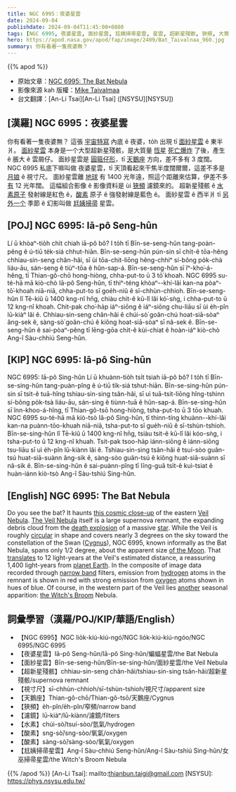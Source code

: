 ```yaml
---
title: NGC 6995：夜婆星雲
date: 2024-09-04
publishdate: 2024-09-04T11:45:00+0800
tags: [NGC 6995, 夜婆星雲, 面紗星雲, 尪姨掃帚星雲, 星雲, 超新星殘骸, 狹頻, 大質量恆星, 天鵝座, 酸素, 水素, 視寸尺]
hero: https://apod.nasa.gov/apod/fap/image/2409/Bat_Taivalnaa_960.jpg
summary: 你有看著一隻夜婆無？
---
```


{{% apod %}}

- 原始文章：[NGC 6995: The Bat Nebula](https://apod.nasa.gov/apod/ap240904.html)
- 影像來源 kah 版權：[Mike Taivalmaa](https://www.facebook.com/people/Tux-Forensics/100089369981227/)
- 台文翻譯：[An-Li Tsai][An-Li Tsai] ([NSYSU][NSYSU])


## [漢羅] NGC 6995：夜婆星雲
你有看著一隻夜婆無？
這張 [宇宙特寫][this cosmic close-up] 內底 ê 夜婆，to̍h 出現 tī [面紗星雲][Veil Nebula] ê 東半爿。
[面紗星雲][The Veil Nebula] 本身是一个大型超新星殘骸，是大質量 [恆星][star] [死亡爆炸][death explosion] 了後，產生 ê 脹大 ê 雲屑仔。
面紗星雲是 [圓箍仔形][circular]，tī [天鵝座][Cygnus] 方向，差不多有 3 度闊。
NGC 6995 私底下嘛叫做 夜婆星雲，tī 天頂看起來干焦半度闊爾爾，這差不多是 [月娘][of the Moon] ê 視寸尺。
面紗星雲離 [地球][planet Earth] 有 1400 光年遠，照這个距離來估算，伊差不多 [有][translates] 12 光年闊。
這幅組合影像 ê 影像資料是 ùi [狹頻][narrow band] 濾鏡來的。
超新星殘骸 ê [水素原子][hydrogen] 發射線是紅色 ê，[酸素][oxygen] 原子 ê 強發射線是藍色 ê。
面紗星雲 ê 西半爿 tī [另外一个][another] 季節 ê 幻影叫做 [尪姨掃帚][the Witch's Broom] 星雲。

## [POJ] NGC 6995: Iā-pô Seng-hûn
Lí ū khòaⁿ-tio̍h chi̍t chiah iā-pô bô?
I to̍h tī Bīn-se-seng-hûn tang-poàn-pêng ê ú-tiū te̍k-siá chhut-hiān.
Bīn-se-seng-hûn pún-sin sī chi̍t-ê tōa-hêng chhiau-sin-seng chân-hâi, sī ùi tōa-chit-liōng hêng-chhiⁿ sí-bông po̍k-chà liáu-āu, sán-seng ê tiùⁿ-tōa ê hûn-sap-á.
Bīn-se-seng-hûn sī îⁿ-kho͘-á-hêng, tī Thian-gô-chō hong-hiòng, chha-put-to ū 3 tō͘ khoah.
NGC 6995 su-té-hā mā kiò-chò Iā-pô Seng-hûn, tī thiⁿ-téng khòaⁿ--khí-lâi kan-na pòaⁿ-tō͘-khoah niā-niā, chha-put-to sī goe̍h-niû ê sī-chhùn-chhioh.
Bīn-se-seng-hûn lî Tē-kiû ū 1400 kng-nî hn̄g, chiàu chit-ê kū-lî lâi kó͘-sǹg, i chha-put-to ū 12 kng-nî khoah.
Chit-pak cho͘-ha̍p iáⁿ-siōng ê iáⁿ-siōng chu-liāu sī ùi e̍h-pîn lū-kiàⁿ lâi ê.
Chhiau-sin-seng chân-hâi ê chúi-sò͘ goân-chú hoat-siā-sòaⁿ âng-sek ê, sàng-sò͘ goân-chú ê kiông hoat-siā-sòaⁿ sī nâ-sek ê.
Bīn-se-seng-hûn ê sai-pòaⁿ-pêng tī lēng-gōa chi̍t-ê kùi-chiat ê hoàn-iáⁿ kiò-chò Ang-î Sàu-chhiú Seng-hûn.

## [KIP] NGC 6995: Iā-pô Sing-hûn
NGC 6995: Iā-pô Sing-hûn
Lí ū khuànn-tio̍h tsi̍t tsiah iā-pô bô?
I to̍h tī Bīn-se-sing-hûn tang-puàn-pîng ê ú-tiū ti̍k-siá tshut-hiān.
Bīn-se-sing-hûn pún-sin sī tsi̍t-ê tuā-hîng tshiau-sin-sing tsân-hâi, sī uì tuā-tsit-liōng hîng-tshinn sí-bông po̍k-tsà liáu-āu, sán-sing ê tiùnn-tuā ê hûn-sap-á.
Bīn-se-sing-hûn sī înn-khoo-á-hîng, tī Thian-gô-tsō hong-hiòng, tsha-put-to ū 3 tōo khuah.
NGC 6995 su-té-hā mā kiò-tsò Iā-pô Sing-hûn, tī thinn-tíng khuànn--khí-lâi kan-na puànn-tōo-khuah niā-niā, tsha-put-to sī gue̍h-niû ê sī-tshùn-tshioh.
Bīn-se-sing-hûn lî Tē-kiû ū 1400 kng-nî hn̄g, tsiàu tsit-ê kū-lî lâi kóo-sǹg, i tsha-put-to ū 12 kng-nî khuah.
Tsit-pak tsoo-ha̍p iánn-siōng ê iánn-siōng tsu-liāu sī uì e̍h-pîn lū-kiànn lâi ê.
Tshiau-sin-sing tsân-hâi ê tsuí-sòo guân-tsú huat-siā-suànn âng-sik ê, sàng-sòo guân-tsú ê kiông huat-siā-suànn sī nâ-sik ê.
Bīn-se-sing-hûn ê sai-puànn-pîng tī līng-guā tsi̍t-ê kuì-tsiat ê huàn-iánn kiò-tsò Ang-î Sàu-tshiú Sing-hûn.

## [English] NGC 6995: The Bat Nebula
Do you see the bat?
It haunts [this cosmic close-up][this cosmic close-up] of the eastern [Veil Nebula][Veil Nebula].
[The Veil Nebula][The Veil Nebula] itself is a large supernova remnant, the expanding debris cloud from the [death explosion][death explosion] of a massive [star][star].
While the Veil is roughly [circular][circular] in shape and covers nearly 3 degrees on the sky toward the constellation of the Swan ([Cygnus][Cygnus]), NGC 6995, known informally as the Bat Nebula, spans only 1/2 degree, about the apparent size [of the Moon][of the Moon].
That [translates][translates] to 12 light-years at the Veil's estimated distance, a reassuring 1,400 light-years from [planet Earth][planet Earth].
In the composite of image data recorded through [narrow band][narrow band] filters, emission from [hydrogen][hydrogen] atoms in the remnant is shown in red with strong emission from [oxygen][oxygen] atoms shown in hues of blue.
Of course, in the western part of the Veil lies [another][another] seasonal apparition: [the Witch's Broom][the Witch's Broom] Nebula.

## 詞彙學習（漢羅/POJ/KIP/華語/English）
- 【NGC 6995】NGC lio̍k-kiú-kiú-ngó͘/NGC lio̍k-kiú-kiú-ngóo/NGC 6995/NGC 6995
- 【夜婆星雲】Iā-pô Seng-hûn/Iā-pô Sing-hûn/蝙蝠星雲/the Bat Nebula
- 【面紗星雲】Bīn-se-seng-hûn/Bīn-se-sing-hûn/面紗星雲/the Veil Nebula
- 【超新星殘骸】chhiau-sin-seng chân-hâi/tshiau-sin-sing tsân-hâi/超新星殘骸/supernova remnant
- 【視寸尺】sī-chhùn-chhioh/sī-tshùn-tshioh/視尺寸/apparent size
- 【天鵝座】Thian-gô-chō/Thian-gô-tsō/天鵝座/Cygnus
- 【狹頻】e̍h-pîn/e̍h-pîn/窄頻/narrow band
- 【濾鏡】lū-kiàⁿ/lū-kiànn/濾鏡/filters
- 【水素】chúi-sò͘/tsuí-sòo/氫氣/hydrogen
- 【酸素】sng-sò͘/sng-sòo/氧氣/oxygen
- 【酸素】sàng-sò͘/sàng-sòo/氧氣/oxygen
- 【尪姨掃帚星雲】Ang-î Sàu-chhiú Seng-hûn/Ang-î Sàu-tshiú Sing-hûn/女巫掃帚星雲/the Witch's Broom Nebula

{{% /apod %}}
[An-Li Tsai]: mailto:thianbun.taigi@gmail.com
[NSYSU]: https://phys.nsysu.edu.tw/

[copyright]: https://apod.nasa.gov/apod/fap/lib/about_apod.html#srapply
[License3]: https://creativecommons.org/licenses/by/3.0/
[License2]:https://creativecommons.org/licenses/by-nc-nd/2.0/

[this cosmic close-up]:https://www.astrobin.com/r5ng33/
[Veil Nebula]:https://en.wikipedia.org/wiki/Veil_Nebula
[The Veil Nebula]:https://apod.nasa.gov/apod/ap191031.html
[death explosion]:https://www.youtube.com/watch?v=OyntBsxoEkA
[star]:https://starchild.gsfc.nasa.gov/docs/StarChild/universe_level1/stars.html
[circular]:https://www.mathsisfun.com/algebra/trig-interactive-unit-circle.html
[Cygnus]:https://en.wikipedia.org/wiki/Cygnus_(constellation)
[of the Moon]:https://apod.nasa.gov/apod/ap130801.html
[translates]:https://chandra.harvard.edu/photo/scale_distance.html
[planet Earth]:https://www.globe.gov/en
[narrow band]:https://apod.nasa.gov/apod/ap071102.html
[hydrogen]:https://periodic.lanl.gov/1.shtml
[oxygen]:https://youtu.be/5Q3ft8OsFaM
[another]:https://i.ytimg.com/vi/1Kl4rNUTWCA/hqdefault.jpg
[the Witch's Broom]:https://apod.nasa.gov/apod/ap180408.html
